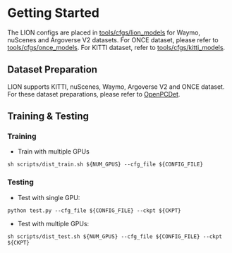 # Getting Started
The LION configs are placed in [tools/cfgs/lion_models](../tools/cfgs/lion_models) for Waymo, nuScenes and Argoverse V2 datasets.
For ONCE dataset, please refer to [tools/cfgs/once_models](../tools/cfgs/once_models). For KITTI dataset, refer to [tools/cfgs/kitti_models](../tools/cfgs/kitti_models).

## Dataset Preparation
LION supports KITTI, nuScenes, Waymo, Argoverse V2 and ONCE dataset. For these dataset preparations, please refer to [OpenPCDet](https://github.com/open-mmlab/OpenPCDet). 


## Training & Testing

### Training

* Train with multiple GPUs
```shell script
sh scripts/dist_train.sh ${NUM_GPUS} --cfg_file ${CONFIG_FILE}
```

### Testing
* Test with single GPU:
```shell script
python test.py --cfg_file ${CONFIG_FILE} --ckpt ${CKPT}
```

* Test with multiple GPUs:
```shell script
sh scripts/dist_test.sh ${NUM_GPUS} --cfg_file ${CONFIG_FILE} --ckpt ${CKPT}
```

